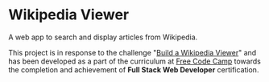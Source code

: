 # Wikipedia Viewer

A web app to search and display articles from Wikipedia.

This project is in response to the challenge "[Build a Wikipedia Viewer](http://www.freecodecamp.com/challenges/build-a-wikipedia-viewer)" and has been developed as a part of the curriculum at [Free Code Camp](http://freecodecamp.com) towards the completion and achievement of **Full Stack Web Developer** certification.
